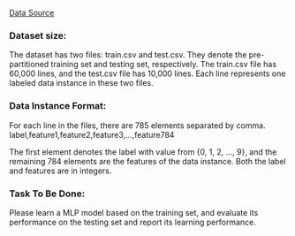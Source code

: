 [Data Source](https://drive.google.com/file/d/1WG0NV7JTcDmpcEB-GRf-qecyWTisFYM-/view)

### Dataset size:

The dataset has two files: train.csv and test.csv. They denote the pre-partitioned training set and testing set, respectively. The train.csv file has 60,000 lines, and the test.csv file has 10,000 lines. Each line represents one labeled data instance in these two files.

### Data Instance Format:

For each line in the files, there are 785 elements separated by comma.
label,feature1,feature2,feature3,...,feature784

The first element denotes the label with value from {0, 1, 2, …, 9}, and the remaining 784 elements are the features of the data instance. Both the label and features are in integers.

### Task To Be Done:

Please learn a MLP model based on the training set, and evaluate its performance on the testing set and report its learning performance.
